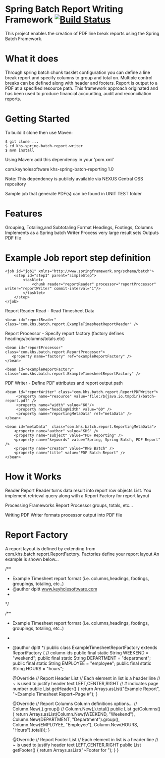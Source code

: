 Spring Batch Report Writing Framework [![Build Status](https://secure.travis-ci.org/in-the-keyhole/khs-spring-batch-report-writer.png?branch=master)](http://travis-ci.org/in-the-keyhole/khs-spring-batch-report-writer)
=====================================

This project enables the creation of PDF line break reports using the Spring Batch Framework.

What it does
=============
Through spring batch chunk tasklet configuration you can define a line break report and specify columns to group and total on. 
Multiple control breaks can be defined along with header and footers. Report is output to a PDF at a specified resource 
path.  This framework approach originated and has been used to produce financial accounting, audit and reconciliation reports. 

Getting Started
================
To build it clone then use Maven:

	$ git clone ...
	$ cd khs-spring-batch-report-writer
	$ mvn install

Using Maven: add this dependency in your 'pom.xml' 

   <dependency>
   	<groupId>com.keyholesoftware</groupId>
   	<artifactId>khs-spring-batch-reporting</artifactId>
   	<version>1.0</version>
   </dependency>
   
Note: This dependency is publicly available via NEXUS Central OSS repository   
   
Sample job that generate PDF(s) can be found in UNIT TEST folder

Features   
========  
  Grouping, Totaling,and Subtotaling
  Format Headings, Footings, Columns
  Implements as a Spring batch Writer 
  Process very large result sets
  Outputs PDF file 
  
  
Example Job report step definition 
===============================================
  
    <job id="job1" xmlns="http://www.springframework.org/schema/batch">
		<step id="step1" parent="simpleStep">
			<tasklet>
				<chunk reader="reportReader" processor="reportProcessor" writer="reportWriter" commit-interval="1"/>
			</tasklet>						
		</step>		 
	</job>	 
  
  Report Reader Read - Read Timesheet Data 
  
    <bean id="reportReader" class="com.khs.batch.report.ExampleTimesheetReportReader" />     

  Report Processor - Specify report factory (factory defines headings/columns/totals.etc)
  
    <bean id="reportProcessor" class="com.khs.batch.report.ReportProcessor">  
	   <property name="factory" ref="exampleReportFactory" />
	</bean>

    <bean id="exampleReportFactory" class="com.khs.batch.report.ExampleTimesheetReportFactory" />
  
  PDF Writer - Define PDF attributes and report output path
  
    <bean id="reportWriter" class="com.khs.batch.report.ReportPDFWriter"> 
         <property name="resource" value="file:/${java.io.tmpdir}/batch-report.pdf" />  
         <property name="width" value="60"/> 
         <property name="headingWidth" value="60" />
         <property name="reportingMetaData" ref="metaData" />
	</bean>
	
	<bean id="metaData"  class="com.khs.batch.report.ReportingMetaData">
		<property name="author" value="KHS" />
		<property name="subject" value="PDF Reporting" />
		<property name="keywords" value="Spring, Spring Batch, PDF Report" />
		<property name="creator" value="KHS Batch" />
		<property name="title" value="PDF Batch Report" />
	</bean>  
   
  
How it Works
============
  
  Reader
  Report Reader turns data result into report row objects List<Data>. 
  You implement retrieval query along with a Report Factory for report layout
  
  Processing
  Frameworks Report Processor groups, totals, etc... 
  
  Writing
  PDF Writer formats processor output into PDF file
  
Report Factory
==============
A report layout is defined by extending from com.khs.batch.report.ReportFactory. 
Factories define your report layout
An example is shown below... 


/**
 * Example Timesheet report format (i.e. columns,headings, footings, groupings, totaling, etc..)
 * @author dpitt  www.keyholesoftware.com
 *
 */

/**
 * Example Timesheet report format (i.e. columns,headings, footings, groupings, totaling, etc..)
 * 
 * @author dpitt
 */
public class ExampleTimesheetReportFactory extends ReportFactory {
	// column ids
	public final static String WEEKEND = "weekend";
	public final static String DEPARTMENT = "department";
	public final static String EMPLOYEE = "employee";
	public final static String HOURS = "hours";

	@Override
	// Report Header List
	// Each element in list is a header line
	// ~ is used to justify header text LEFT,CENTER,RIGHT
	// # indicates page number
	public List<String> getHeader() {
		return Arrays.asList("Example Report", "~Example Timesheet Report~Page #");
	}

	@Override
	// Report Columns Column definitions options...
	// Column.New(<col id>,<col value>).group()
	// Column.New(<col id>,<col value>).total()
	public List<Column> getColumns() {
		return Arrays.asList(Column.New(WEEKEND, "Weekend"), Column.New(DEPARTMENT, "Department").group(), Column.New(EMPLOYEE, "Employee"), Column.New(HOURS, "Hours").total());
	}

	@Override
	// Report Footer List
	// Each element in list is a header line
	// ~ is used to justify header text LEFT,CENTER,RIGHT
	public List<String> getFooter() {
		return Arrays.asList("~Footer for ");
	}
}

   
   
 
    
   
   
   
   
 
